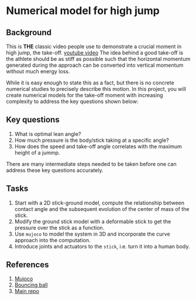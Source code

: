 # Numerical model for high jump

## Background
This is **THE** classic video people use to demonstrate a crucial moment in high jump, the take-off.
[youtube video](https://youtube.com/clip/Ugkxb-wanlQlpa3wB1dw5aVSFf4tTin74ZTD?si=IhXdvZv-yrzSNcIa)
The idea behind a good take-off is the athlete should be as stiff as possible such that the horizontal momentum generated during the approach can be converted into vertical momentum without much energy loss.

While it is easy enough to state this as a fact, but there is no concrete numerical studies to precisely describe this motion. In this project, you will create numerical models for the take-off moment with increasing complexity to address the key questions shown below:

## Key questions

1. What is optimal lean angle?
2. How much pressure is the body/stick taking at a specific angle?
3. How does the speed and take-off angle correlates with the maximum height of a jummp.

There are many intermediate steps needed to be taken before one can address these key questions accurately.

## Tasks

1. Start with a 2D stick-ground model, compute the relationship between contact angle and the subsequent evolution of the center of mass of the stick.
2. Modify the ground stick model with a deformable stick to get the pressure over the stick as a function.
3. Use `mujoco` to model the system in 3D and incorporate the curve approach into the computation.
4. Introduce joints and actuators to the `stick`, i.e. turn it into a human body.


## References

1. [Mujoco](https://mujoco.readthedocs.io/en/stable/overview.html)
2. [Bouncing ball](https://en.wikipedia.org/wiki/Bouncing_ball)
3. [Main repo](https://github.com/kazewong/simple_hj_model)
